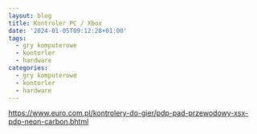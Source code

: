 ```yaml
---
layout: blog
title: Kontroler PC / Xbox
date: '2024-01-05T09:12:28+01:00'
tags:
  - gry komputerowe
  - kontorler
  - hardware
categories:
  - gry komputerowe
  - kontorler
  - hardware
---
```

https://www.euro.com.pl/kontrolery-do-gier/pdp-pad-przewodowy-xsx-pdp-neon-carbon.bhtml

